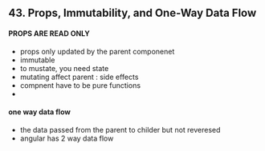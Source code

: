 ## 43. Props, Immutability, and One-Way Data Flow

#### PROPS ARE READ ONLY

- props only updated by the parent componenet
- immutable
- to mustate, you need state
- mutating affect parent : side effects
- compnent have to be pure functions
-

#### one way data flow

- the data passed from the parent to childer but not reveresed
- angular has 2 way data flow
